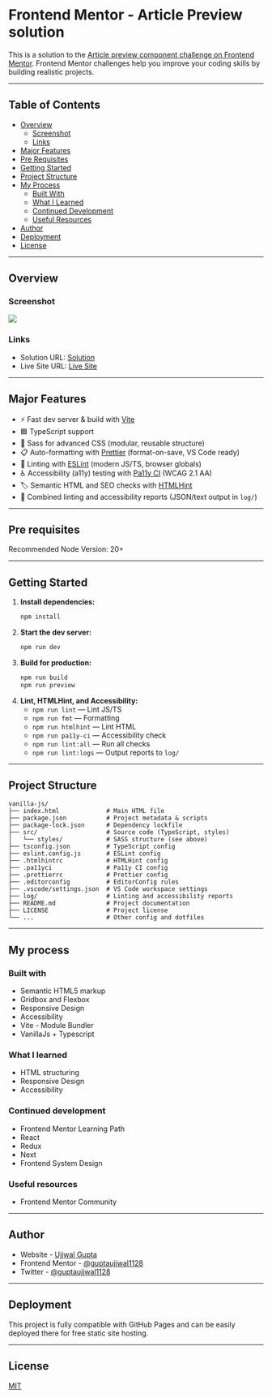 # Frontend Mentor - Article Preview solution

This is a solution to the [Article preview component challenge on Frontend Mentor](https://www.frontendmentor.io/challenges/article-preview-component-dYBN_pYFT). Frontend Mentor challenges help you improve your coding skills by building realistic projects.

---

## Table of Contents

- [Overview](#overview)
  - [Screenshot](#screenshot)
  - [Links](#links)
- [Major Features](#major-features)
- [Pre Requisites](#pre-requisites)
- [Getting Started](#getting-started)
- [Project Structure](#project-structure)
- [My Process](#my-process)
  - [Built With](#built-with)
  - [What I Learned](#what-i-learned)
  - [Continued Development](#continued-development)
  - [Useful Resources](#useful-resources)
- [Author](#author)
- [Deployment](#deployment)
- [License](#license)

---

## Overview

### Screenshot

![](./screenshot.png)

### Links

- Solution URL: [Solution](https://github.com/guptaujjwal1128/article-preview)
- Live Site URL: [Live Site](https://guptaujjwal1128.github.io/article-preview/)

---

## Major Features

- ⚡️ Fast dev server & build with [Vite](https://vitejs.dev/)
- 🟦 TypeScript support
- 🎨 Sass for advanced CSS (modular, reusable structure)
- 📋 Auto-formatting with [Prettier](https://prettier.io/) (format-on-save, VS Code ready)
- 🧹 Linting with [ESLint](https://eslint.org/) (modern JS/TS, browser globals)
- ♿ Accessibility (a11y) testing with [Pa11y CI](https://github.com/pa11y/pa11y-ci) (WCAG 2.1 AA)
- 🏷️ Semantic HTML and SEO checks with [HTMLHint](https://htmlhint.com/)
- 📑 Combined linting and accessibility reports (JSON/text output in `log/`)

---

## Pre requisites

Recommended Node Version: 20+

---

## Getting Started

1. **Install dependencies:**
   ```sh
   npm install
   ```
2. **Start the dev server:**
   ```sh
   npm run dev
   ```
3. **Build for production:**
   ```sh
   npm run build
   npm run preview
   ```
4. **Lint, HTMLHint, and Accessibility:**
   - `npm run lint` — Lint JS/TS
   - `npm run fmt` — Formatting
   - `npm run htmlhint` — Lint HTML
   - `npm run pa11y-ci` — Accessibility check
   - `npm run lint:all` — Run all checks
   - `npm run lint:logs` — Output reports to `log/`

---

## Project Structure

```
vanilla-js/
├── index.html             # Main HTML file
├── package.json           # Project metadata & scripts
├── package-lock.json      # Dependency lockfile
├── src/                   # Source code (TypeScript, styles)
│   └── styles/            # SASS structure (see above)
├── tsconfig.json          # TypeScript config
├── eslint.config.js       # ESLint config
├── .htmlhintrc            # HTMLHint config
├── .pa11yci               # Pa11y CI config
├── .prettierrc            # Prettier config
├── .editorconfig          # EditorConfig rules
├── .vscode/settings.json  # VS Code workspace settings
├── log/                   # Linting and accessibility reports
├── README.md              # Project documentation
├── LICENSE                # Project license
└── ...                    # Other config and dotfiles
```

---

## My process

### Built with

- Semantic HTML5 markup
- Gridbox and Flexbox
- Responsive Design
- Accessibility
- Vite - Module Bundler
- VanillaJs + Typescript

### What I learned

- HTML structuring
- Responsive Design
- Accessibility

### Continued development

- Frontend Mentor Learning Path
- React
- Redux
- Next
- Frontend System Design

### Useful resources

- Frontend Mentor Community

---

## Author

- Website - [Ujjwal Gupta](https://www.linkedin.com/in/ujjwal-gupta-671588154/)
- Frontend Mentor - [@guptaujjwal1128](https://www.frontendmentor.io/profile/guptaujjwal1128)
- Twitter - [@guptaujjwal1128](https://www.twitter.com/guptaujjwal1128)

---

## Deployment

This project is fully compatible with GitHub Pages and can be easily deployed there for free static site hosting.

---

## License

[MIT](./LICENSE)

